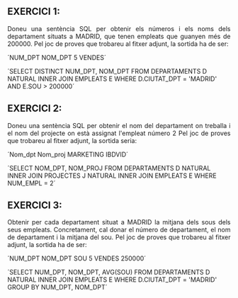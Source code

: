 ## EXERCICI 1:
<p align="justify">Doneu una sentència SQL per obtenir els números i els noms dels departament situats a MADRID, que tenen empleats que guanyen més de 200000. Pel joc de proves que trobareu al fitxer adjunt, la sortida ha de ser:</p>

´NUM_DPT		NOM_DPT
 5		        VENDES´

´SELECT DISTINCT NUM_DPT, NOM_DPT
FROM DEPARTAMENTS D NATURAL INNER JOIN EMPLEATS E
WHERE D.CIUTAT_DPT = 'MADRID' AND E.SOU > 200000´

## EXERCICI 2:
<p align="justify">Doneu una sentència SQL per obtenir el nom del departament on treballa i el nom del projecte on està assignat l'empleat número 2
Pel joc de proves que trobareu al fitxer adjunt, la sortida seria:</p>

´Nom_dpt		Nom_proj
 MARKETING      IBDVID´

´SELECT NOM_DPT, NOM_PROJ
FROM DEPARTAMENTS D NATURAL INNER JOIN PROJECTES J NATURAL INNER JOIN EMPLEATS E
WHERE NUM_EMPL = 2´

## EXERCICI 3:
<p align="justify">Obtenir per cada departament situat a MADRID la mitjana dels sous dels seus empleats. Concretament, cal donar el número de departament, 
el nom de departament i la mitjana del sou. Pel joc de proves que trobareu al fitxer adjunt, la sortida ha de ser:</p>

´NUM_DPT		NOM_DPT		SOU
 5		        VENDES		250000´

´SELECT NUM_DPT, NOM_DPT, AVG(SOU)
FROM DEPARTAMENTS D NATURAL INNER JOIN EMPLEATS E
WHERE D.CIUTAT_DPT = 'MADRID'
GROUP BY NUM_DPT, NOM_DPT´